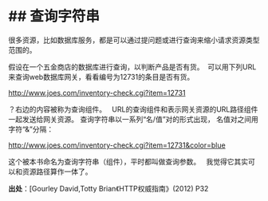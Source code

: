 # \## 查询字符串

很多资源，比如数据库服务，都是可以通过提问题或进行查询来缩小请求资源类型范围的。

假设在一个五金商店的数据库进行查询，以判断产品是否有货。  可以用下列URL来查询web数据库网关，看看编号为12731的条目是否有货。

http://www.joes.com/inventory-check.cgi?item=12731

？右边的内容被称为查询组件。   URL的查询组件和表示网关资源的URL路径组件一起发送给网关资源。 查询字符串以一系列“名/值”对的形式出现， 名值对之间用字符“&”分隔：

http://www.joes.com/inventory-check.cgi?item=12731&color=blue

这个被本书命名为查询字符串（组件），平时都叫做查询参数。   我觉得它其实可以和资源路径算作一体了。

**出处**：[Gourley David,Totty Brian《HTTP权威指南》(2012) P32

